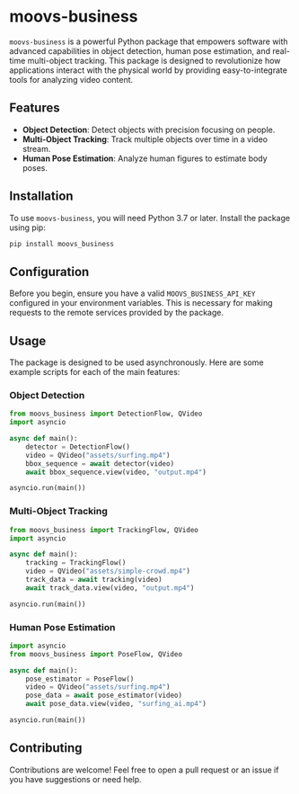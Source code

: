 # moovs-business

`moovs-business` is a powerful Python package that empowers software with advanced capabilities in object detection, human pose estimation, and real-time multi-object tracking. This package is designed to revolutionize how applications interact with the physical world by providing easy-to-integrate tools for analyzing video content.

## Features

- **Object Detection**: Detect objects with precision focusing on people.
- **Multi-Object Tracking**: Track multiple objects over time in a video stream.
- **Human Pose Estimation**: Analyze human figures to estimate body poses.

## Installation

To use `moovs-business`, you will need Python 3.7 or later. Install the package using pip:

```bash
pip install moovs_business
```

## Configuration

Before you begin, ensure you have a valid `MOOVS_BUSINESS_API_KEY` configured in your environment variables. This is necessary for making requests to the remote services provided by the package.

## Usage

The package is designed to be used asynchronously. Here are some example scripts for each of the main features:

### Object Detection

```python
from moovs_business import DetectionFlow, QVideo
import asyncio

async def main():
    detector = DetectionFlow()
    video = QVideo("assets/surfing.mp4")
    bbox_sequence = await detector(video)
    await bbox_sequence.view(video, "output.mp4")

asyncio.run(main())
```

### Multi-Object Tracking

```python
from moovs_business import TrackingFlow, QVideo
import asyncio

async def main():
    tracking = TrackingFlow()
    video = QVideo("assets/simple-crowd.mp4")
    track_data = await tracking(video)
    await track_data.view(video, "output.mp4")

asyncio.run(main())
```

### Human Pose Estimation

```python
import asyncio
from moovs_business import PoseFlow, QVideo

async def main():
    pose_estimator = PoseFlow()
    video = QVideo("assets/surfing.mp4")
    pose_data = await pose_estimator(video)
    await pose_data.view(video, "surfing_ai.mp4")

asyncio.run(main())
```

## Contributing

Contributions are welcome! Feel free to open a pull request or an issue if you have suggestions or need help.
